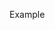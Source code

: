 Example

<script src="https://cdnjs.cloudflare.com/ajax/libs/p5.js/1.1.9/p5.min.js" integrity="sha512-WIklPM6qPCIp6d3fSSr90j+1unQHUOoWDS4sdTiR8gxUTnyZ8S2Mr8e10sKKJ/bhJgpAa/qG068RDkg6fIlNFA==" crossorigin="anonymous"></script>
<script src="/docs/sketches/p5.quadrille.js"></script>

<div style="position:absolute; left:50%;">
    <script src="/docs/sketches/colors.js"></script>
</div>